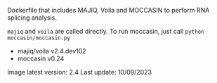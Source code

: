Dockerfile that includes MAJIQ, Voila and MOCCASIN to perform RNA splicing analysis.

`majiq` and `voila` are called directly.
To run moccasin, just call `python moccasin/moccasin.py`

- majiq/voila v2.4.dev102
- moccasin v0.24

Image latest version: 2.4
Last update: 10/09/2023